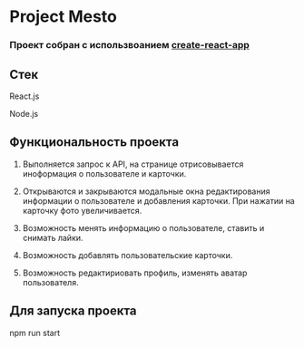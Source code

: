 # Project Mesto

### Проект собран с использвоанием [create-react-app](https://github.com/facebook/create-react-app)

## Стек

React.js

Node.js

## Функциональность проекта
1. Выполняется запрос к API, на странице отрисовывается иноформация о пользователе и карточки.

2. Открываются и закрываются модальные окна редактирования информации о пользователе и добавления карточки. При нажатии на карточку фото увеличивается.

3. Возможность менять информацию о пользователе, ставить и снимать лайки.

4. Возможность добавлять пользовательские карточки.

5. Возможность редактириовать профиль, изменять аватар пользователя.

## Для запуска проекта
npm run start
